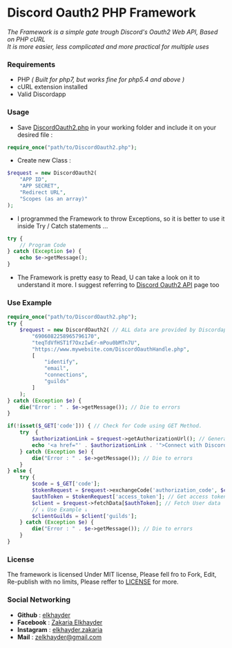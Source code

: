 # Discord Oauth2 PHP Framework
*The Framework is a simple gate trough Discord's Oauth2 Web API, Based on PHP cURL  
It is more easier, less complicated and more practical for multiple uses*

### **Requirements**

 - PHP *( Built for php7, but works fine for php5.4 and above )*
 - cURL extension installed
 - Valid Discordapp

### **Usage**

- Save [DiscordOauth2.php](https://github.com/elkhayder/Discord-Oauth2/blob/master/DiscordOauth2.php "DiscordOauth2.php on Github") in your working folder and include it on your desired file :
```php
require_once("path/to/DiscordOauth2.php");
```
- Create new Class :
```php
$request = new DiscordOauth2(
    "APP ID",
    "APP SECRET",
    "Redirect URL",
    "Scopes (as an array)"
);
```
- I programmed the Framework to throw Exceptions, so it is better to use it inside Try / Catch statements ...
```php
try {
    // Program Code
} catch (Exception $e) {
    echo $e->getMessage();
}
```
- The Framework is pretty easy to Read, U can take a look on it to understand it more. I suggest referring to [Discord Oauth2 API](https://discordapp.com/developers/docs/topics/oauth2) page too
### **Use Example**
```php
require_once("path/to/DiscordOauth2.php");
try {
    $request = new DiscordOauth2( // ALL data are provided by Discordapp.com
        "6906082258965796170", 
        "teqTdVfHST1f7OxzIwEr-mPou0bMTn7U",
        "https://www.mywebsite.com/DiscordOauthHandle.php",
        [
            "identify",
            "email",
            "connections",
            "guilds"
        ]
    );
} catch (Exception $e) {
    die("Error : " . $e->getMessage()); // Die to errors
}

if(!isset($_GET['code'])) { // Check for Code using GET Method.
    try  {
        $authorizationLink = $request->getAuthorizationUrl(); // Generate Authorization link
        echo '<a href="' . $authorizationLink . '">Connect with Discord</a>'; // Prints Auth link as a HTML link
    } catch (Exception $e) {
        die("Error : " . $e->getMessage()); // Die to errors
    }
} else {
    try {
        $code = $_GET['code'];
        $tokenRequest = $request->exchangeCode('authorization_code', $code); // Returns array
        $authToken = $tokenRequest['access_token']; // Get access token from tokens request
        $client = $request->fetchData[$authToken]; // Fetch User data
        // ↓ Use Example ↓
        $clientGuilds = $client['guilds'];
    } catch (Exception $e) {
        die("Error : " . $e->getMessage()); // Die to errors
    }
}
```

### **License**
The framework is licensed Under MIT license, Please fell fro to Fork, Edit, Re-publish with no limits, Please reffer to [LICENSE](https://github.com/elkhayder/Discord-Oauth2/blob/master/LICENSE "LICENSE") for more.

### **Social Networking**
- **Github** : [elkhayder](https://www.github.com/elkhayder)
- **Facebook** : [Zakaria Elkhayder](https://www.facebook.com/ElkhayDerZakaria.II)
- **Instagram** : [elkhayder.zakaria](https://www.instagram.com/elkhayder.zakaria/)
- **Mail** : [zelkhayder@gmail.com](mailto:zelkhayder@gmail.com)